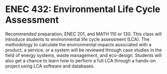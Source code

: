 # ENEC 432: Environmental Life Cycle Assessment

Recommended preparation, ENEC 201, and MATH 110 or 130. This class will introduce students to environmental life cycle assessment (LCA). The methodology to calculate the environmental impacts associated with a product, a service, or a system will be reviewed through case studies in the field of energy systems, waste management, and eco-design. Students will also get a chance to learn how to perform a full LCA through a hands-on project using LCA software and databases.